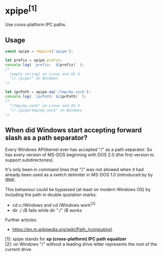 
xpipe<sup>[1]</sup>
===================

Use cross-platform IPC paths.

Usage
-----

```javascript
const xpipe = require('xpipe');

let prefix = xpipe.prefix;
console.log( `prefix:  ${prefix}` );
/*
  [empty string] on Linux and OS X
  "//./pipe/" on Windows
*/

let ipcPath = xpipe.eq('/tmp/my.sock');
console.log( `ipcPath: ${ipcPath}` );
/*
  "/tmp/my.sock" on Linux and OS X
  "//./pipe/tmp/my.sock" on Windows
*/
```

When did Windows start accepting forward slash as a path separator?
-------------------------------------------------------------------

Every Windows API/kernel ever has accepted "/" as a path separator.
So has every version of MS-DOS beginning with DOS 2.0 (the first version 
to support subdirectories).

It's only been in command lines that "/" was not allowed when it had
already been used as a switch delimiter in MS-DOS 1.0 (introduced by by IBM).

This behaviour could be bypassed (at least on modern Windows OS) by including 
the path in double quotation marks:
- cd c:/Windows and cd /Windows work<sup>[2]</sup>
- dir ./ /B fails while dir "./" /B works

Further articles: 
- https://en.m.wikipedia.org/wiki/Path_(computing)

  
  
  
[1]: xpipe stands for **xp (cross-platform) IPC path equalizer**  
[2]: on Windows "/" without a leading drive letter represents the root of the current drive  

